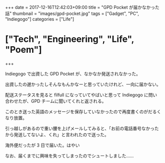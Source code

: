 +++
date = 2017-12-16T12:42:03+09:00
title = "GPD Pocket が届かなかった話"
thumbnail = "images/gpd-pocket.jpg"
tags = ["Gadget", "PC", "Indiegogo"]
categories = ["Life"]
# ["Tech", "Engineering", "Life", "Poem"]
+++

Indiegogo で出資した GPD Pocket が、なかなか発送されなかった。

出資したの遅かったしそんなもんかなーと思っていたけれど、一向に届かない。

配送ステータスを見ると filfull になっていてやばいと思って Indiegogo に問い合わせたが、GPD チームに聞いてくれと返される。

このとき送った英語のメッセージを保存していなかったので再度書くのがだるくなり放置。

引っ越しがあるので重い腰を上げメールしてみると、「お前の電話番号なかったから発送してないよ、くれ」と言われたので送った。

海外便だったが 3 日で届いた。はやい


なお、届くまでに興味を失ってしまったのでシュートしました……